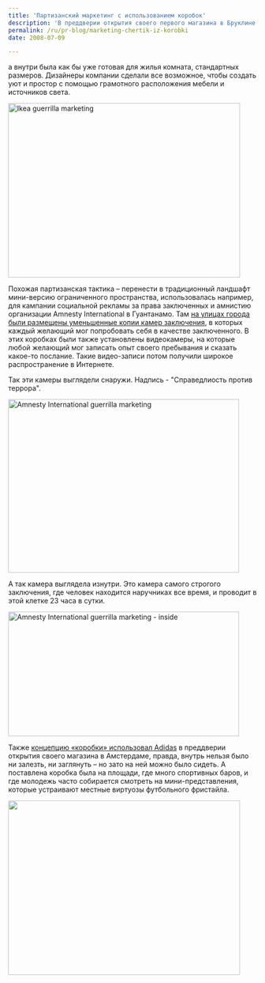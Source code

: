 ```yaml
---
title: 'Партизанский маркетинг с использованием коробок'
description: 'В преддверии открытия своего первого магазина в Бруклине, IKEA разработала интересную стратегию партизанского продвижения. Компания соорудила несколько &quot;мини-квартир&quot;, которые были расставлены по всему городу.'
permalink: /ru/pr-blog/marketing-chertik-iz-korobki
date: 2008-07-09

---
```


а внутри была как бы уже готовая для жилья комната, стандартных размеров. Дизайнеры компании сделали все возможное, чтобы создать уют и простор с помощью грамотного расположения мебели и источников света.

<img src="{{ site.assets }}/upload/2565521486_8f33decd45.jpg" alt="Ikea guerrilla marketing" title="kea guerrilla marketing"  class="post__img" width="470" height="353">

Похожая партизанская тактика – перенести в традиционный ландшафт мини-версию  ограниченного пространства, использовалась например, для кампании социальной рекламы за права заключенных и амнистию организации Amnesty International в Гуантанамо. Там <a href="https://osocio.org/message/guantanamo_cell_tour">на улицах города были размещены уменьшенные копии камер заключения</a>, в которых каждый желающий мог попробовать себя в качестве заключенного. В этих коробках были также установлены видеокамеры, на которые любой желающий мог записать опыт своего пребывания и сказать какое-то послание. Такие видео-записи потом получили широкое распространение в Интернете.

Так эти камеры выглядели снаружи. Надпись - "Справедлиость против террора".

<img src="{{ site.assets }}/upload/Guantanamo-Cell-Tour-2_thumb.jpg" alt="Amnesty International guerrilla marketing" title="Amnesty International guerrilla marketing"  class="post__img" width="468" height="351">

А так камера выглядела изнутри. Это камера самого строгого заключения, где человек находится  наручниках все время, и проводит в этой клетке 23 часа в сутки.

<img src="{{ site.assets }}/upload/Guantanamo-Cell-Tour-vr_thumb.jpg" alt="Amnesty International guerrilla marketing - inside" title="Amnesty International guerrilla marketing - inside"  class="post__img" width="468" height="252">

Также <a href="https://www.guerrilla-innovation.com/archives/2006/06/000500.php">концепцию «коробки» использовал Adidas</a> в преддверии открытия своего магазина в Амстердаме, правда, внутрь нельзя было ни залезть, ни заглянуть – но зато на ней можно было сидеть. А поставлена коробка была на площади, где много спортивных баров, и где молодежь часто собирается смотреть на мини-представления, которые устраивают местные виртуозы футбольного фристайла.

<img src="{{ site.assets }}/upload/156560196_49e3e799d6.jpg" alt="" class="post__img" width="470" height="353">

